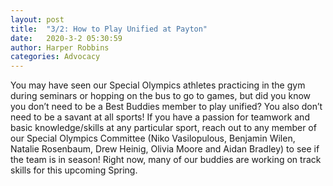 ```yaml
---
layout: post
title:  "3/2: How to Play Unified at Payton"
date:   2020-3-2 05:30:59
author: Harper Robbins
categories: Advocacy
---
```


You may have seen our Special Olympics athletes practicing in the gym during seminars or hopping on the bus to go to games, but did you know you don’t need to be a Best Buddies member to play unified? You also don’t need to be a savant at all sports! If you have a passion for teamwork and basic knowledge/skills at any particular sport, reach out to any member of our Special Olympics Committee (Niko Vasilopulous, Benjamin Wilen, Natalie Rosenbaum, Drew Heinig, Olivia Moore and Aidan Bradley) to see if the team is in season! Right now, many of our buddies are working on track skills for this upcoming Spring.
